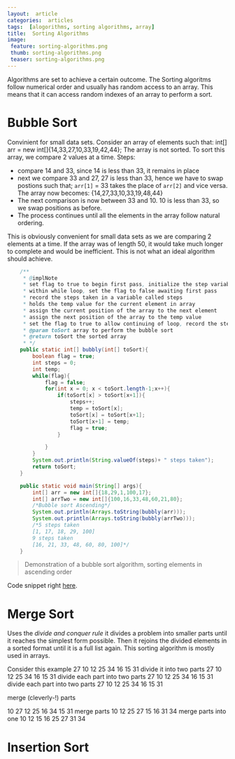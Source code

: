 ```yaml
---
layout:  article
categories:  articles
tags:  [alogorithms, sorting algorithms, array]
title:  Sorting Algorithms
image:
 feature: sorting-algorithms.png
 thumb: sorting-algorithms.png
 teaser: sorting-algorithms.png
---
```


Algorithms are set to achieve a certain outcome. The
Sorting algoritms follow numerical order and usually has random access to an array. This means that it can access random indexes of an array to perform a sort.

# Bubble Sort

Convinient for small data sets. Consider an array of elements such that:
		int[] arr = new int[]{14,33,27,10,33,19,42,44};
The array is not sorted. To sort this array, we compare 2 values at a time.
Steps:

+ compare 14 and 33, since 14 is less than 33, it remains in place
+ next we compare 33 and 27, 27 is less than 33, hence we have to swap postions such that;
	`arr[1]` = 33 takes the place of `arr[2]` and vice versa.
	The array now becomes:
		{14,27,33,10,33,19,48,44}
+ The next comparison is now between 33 and 10. 10 is less than 33, so we swap positions as before.
+ The process continues until all the elements in the array follow natural ordering.

This is obviously convenient for small data sets as we are comparing 2 elements at a time. If the array was of length 50, it would take much longer to complete and would be inefficient. This is not what an ideal algorithm should achieve.

```java
    /**
     * @implNote
     * set flag to true to begin first pass, initialize the step variable, create the temp variable
     * within while loop, set the flag to false awaiting first pass
     * record the steps taken in a variable called steps
     * holds the temp value for the current element in array
     * assign the current position of the array to the next element
     * assign the next position of the array to the temp value
     * set the flag to true to allow continuing of loop, record the steps taken
     * @param toSort array to perform the bubble sort
     * @return toSort the sorted array
     * */
    public static int[] bubbly(int[] toSort){
        boolean flag = true;
        int steps = 0;
        int temp;
        while(flag){
            flag = false;
            for(int x = 0; x < toSort.length-1;x++){
                if(toSort[x] > toSort[x+1]){
                    steps++;
                    temp = toSort[x];
                    toSort[x] = toSort[x+1];
                    toSort[x+1] = temp;
                    flag = true;
                }

            }
        }
        System.out.println(String.valueOf(steps)+ " steps taken");
        return toSort;
    }

    public static void main(String[] args){
        int[] arr = new int[]{18,29,1,100,17};
        int[] arrTwo = new int[]{100,16,33,48,60,21,80};
        /*Bubble sort Ascending*/
        System.out.println(Arrays.toString(bubbly(arr)));
        System.out.println(Arrays.toString(bubbly(arrTwo)));
		/*5 steps taken
		[1, 17, 18, 29, 100]
		9 steps taken
		[16, 21, 33, 48, 60, 80, 100]*/
    }

```
> Demonstration of a bubble sort algorithm, sorting elements in ascending order

Code snippet right [here](https://github.com/BrianLusina/Java-Playground/blob/master/Toy%20Problems/src/SortingAlgorithms/BubbleSortDemo.java).

# Merge Sort

Uses the *divide and conquer rule* it divides a problem into smaller parts until it reaches the simplest form possible. Then it rejoins the divided elements in a sorted format until it is a full list again. This sorting algorithm is mostly used in arrays.

Consider this example
27  10  12  25  34  16  15  31
divide it into two parts
27  10  12  25            34  16  15  31
divide each part into two parts
27  10            12  25            34  16            15  31
divide each part into two parts
27       10       12       25       34       16       15       31
 

merge (cleverly-!) parts

10  27            12  25            16  34            15  31
merge parts
10  12  25  27                 15  16  31  34
merge parts into one
10  12  15  16  25  27  31  34


# Insertion Sort


